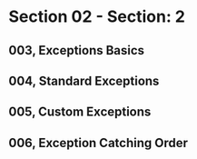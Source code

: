 # Section 02 - Section: 2

## 003, Exceptions Basics

## 004, Standard Exceptions

## 005, Custom Exceptions

## 006, Exception Catching Order
